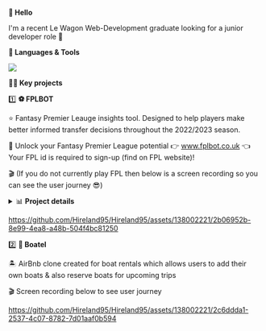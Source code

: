 **👋 Hello**

I'm a recent Le Wagon Web-Development graduate looking for a junior developer role 🚀

**🧰 Languages & Tools**

<p align="left">
  <a href="https://skillicons.dev">
    <img src="https://skillicons.dev/icons?i=js,html,css,ruby,rails,figma,heroku,bootstrap,git,github,react" />
  </a>
</p>

**👨‍💻 Key projects**

1️⃣ **⚽️ FPLBOT**
                                           
⭐️ Fantasy Premier Leauge insights tool. Designed to help players make better informed transfer decisions throughout the 2022/2023 season. 

🔗 Unlock your Fantasy Premier League potential 👉 www.fplbot.co.uk 👈 Your FPL id is required to sign-up (find on FPL website)!
   
🎬 (If you do not currently play FPL then below is a screen recording so you can see the user journey 😎)


<details>
<summary> 📊 <strong>Project details</strong>  </summary>
<br>

💻 FPLBOT regularly pulls data from 2 of the Fantasy Premier League's API's & pushes through our model to provide up to date player recommendations
    
🔄 Through automated background jobs FLPBOT processes multiple data points on over 600 players and 10 fixtures each weekend 

📈 Players are able to filter FPLBOT's trasfer suggestions by fixture difficulty, position & price 

</details>  

 https://github.com/Hireland95/Hireland95/assets/138002221/2b06952b-8e99-4ea8-a48b-504f4bc81250

2️⃣ **🛶 Boatel** 

🏝️ AirBnb clone created for boat rentals which allows users to add their own boats & also reserve boats for upcoming trips

🎬 Screen recording below to see user journey 

https://github.com/Hireland95/Hireland95/assets/138002221/2c6ddda1-2537-4c07-8782-7d01aaf0b594








